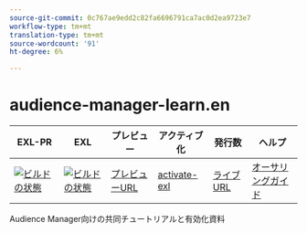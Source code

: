 ```yaml
---
source-git-commit: 0c767ae9edd2c82fa6696791ca7ac0d2ea9723e7
workflow-type: tm+mt
translation-type: tm+mt
source-wordcount: '91'
ht-degree: 6%

---
```

# audience-manager-learn.en

| EXL-PR | EXL | プレビュー | アクティブ化 | 発行数 | ヘルプ |
|--- |--- |--- |--- |--- |--- |
| [![ビルドの状態](https://docs.ci.corp.adobe.com/view/exl-pr/job/audience-manager-learn.en_pr-exl/badge/icon)](https://docs.ci.corp.adobe.com/view/exl-pr/job/audience-manager-learn.en_pr-exl/lastBuild/) | [![ビルドの状態](https://docs.ci.corp.adobe.com/view/exl-pr/job/audience-manager-learn.en_exl/lastBuild/badge/icon)](https://docs.ci.corp.adobe.com/view/exl-pr/job/audience-manager-learn.en_exl/lastBuild/lastBuild) | [プレビューURL](https://experienceleague.corp.adobe.com/docs/audience-manager-learn/tutorials/overview.html?lang=en) | [activate-exl](https://docs.ci.corp.adobe.com/job/activate-exl/build/) | [ライブURL](https://experienceleague.adobe.com/docs/audience-manager-learn/tutorials/overview.html?lang=en) | [オーサリングガイド](https://experienceleague.adobe.com/docs/authoring-guide-exl/using/home.html?lang=en) |

Audience Manager向けの共同チュートリアルと有効化資料
